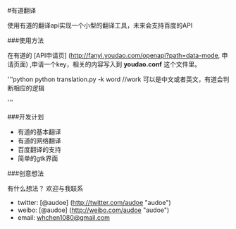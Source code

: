 #有道翻译

使用有道的翻译api实现一个小型的翻译工具，未来会支持百度的API

###使用方法

在有道的 [API申请页] (http://fanyi.youdao.com/openapi?path=data-mode, 申请页面)
,申请一个key，相关的内容写入到 **youdao.conf** 这个文件里。

'''python
    python translation.py -k word //work 可以是中文或者英文，有道会判断相应的逻辑

'''

###开发计划

- 有道的基本翻译
- 有道的网络翻译
- 百度翻译的支持
- 简单的gtk界面

###创意想法

有什么想法？
欢迎与我联系

- twitter: [@audoe] (http://twitter.com/audoe "audoe")
- weibo:  [@audoe] (http://weibo.com/audoe "audoe")
- email: whchen1080@gmail.com




